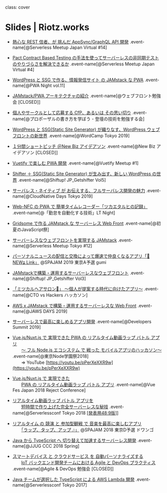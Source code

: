 class: cover
# Slides | Riotz.works

- [熱心な REST 信者、が 挑んだ AppSync/GraphQL API 開発](2021-serverless-meetup-japan-virtual-14) .event-name[@Serverless Meetup Japan Virtual #14]

- [Pact Contract Based Testing の手法を使ってサーバーレスの非同期テストのやりづらさを解決できるか](2020-serverless-meetup-japan-virtual-4) .event-name[@Serverless Meetup Japan Virtual #4]

- [WordPress と SSG で作る、情報発信サイト の JAMstack な PWA](2019-pwa-night-11) .event-name[@PWA Night vol.11]

- [JAMstack/PWA アーキテクチャの紹介](2019-web-frontend-study) .event-name[@ウェブフロント勉強会 [CLOSED]]

- [個人やサークルとして応募する CfP、あるいは その思い切り](2019-cfp-study) .event-name[@プロポーザルの書き方を学ぼう - 登壇の技術を勉強する会]

- [WordPress と SSG(Static Site Generator) が織りなす、WordPress ウェブフロントの新世界](2019-wordcamp-tokyo) .event-name[@WordCamp Tokyo 2019]

- [１分間ショートピッチ ＠New Biz アイデアソン](2019-newbiz-ideathon) .event-name[@New Biz アイデアソン [CLOSED]]

- [Vuetify で楽しむ PWA 開発](2019-vuetify-meetup-1) .event-name[@Vuetify Meetup #1]

- [Shifter ＋ SSG(Static Site Generator) が生み出す、新しい WordPress の世界](2019-shiftup-jp_getshifter-vol5) .event-name[@Shiftup! JP_Getshifter Vol5]

- [サーバレス・ネイティブ が お伝えする、フルサーバレス開発の魅力](2019-cloudnative-days) .event-name[@CloudNative Days Tokyo 2019]

- [Web-NFC の PWA で 簡単タイムレコーダー「ツカエタルヒの記録」](2019-attendance-tech-lt) .event-name[@「勤怠を自動化する技術」LT Night]

- [Gridsome で作る JAMstack な サーバーレス Web Front](2019-javascript-matsuri) .event-name[@初夏のJavaScript祭]

- [サーバーレスなウェブフロントを実現する JAMstack](2019-serverless-meetup-tokyo12) .event-name[@Serverless Meetup Tokyo #12]

- [パーソナルニュースの配信と交換によって爆速で仲良くなるアプリ「📰NEWʑ Link」](2019-spajam-qualification) @SPAJAM 2019 東京A予選 gumi

- [JAMstackで構築・運用するサーバーレスなウェブフロント](2019-shiftup-jp_getshifter-vol3) .event-name[@Shiftup! JP_Getshifter Vol3]

- [「ミツカルヘアサロン💇」 〜個人が提案する時代に向けたアプリ～](2019-cto-vs-hackers-hackathon) .event-name[@CTO vs Hackers ハッカソン]

- [AWS x JAMstack で構築・運用するサーバーレスな Web Front](2019-jaws-days) .event-name[@JAWS DAYS 2019]

- [サーバーレスで最高に楽しめるアプリ開発](2019-devsumi) .event-name[@Developers Summit 2019]

- [Vue.js/Nuxt.js で 実現できた PWA の リアルタイム動画ラップ バトル アプリ](2018-nodefest)  
  　　[～ フル Node.js エコシステム で 戦った モバイルアプリのハッカソン～](2018-nodefest) .event-name[@東京Node学園祭2018]  
  　　⇒ YouTube [https://youtu.be/pPerXeXXR9w](https://youtu.be/pPerXeXXR9w)

- [Vue.js/Nuxt.js で 実現できた](2018-vue-fes-reject-con)  
  　　[PWA の リアルタイム動画ラップ バトル アプリ](2018-vue-fes-reject-con) .event-name[@Vue Fes Japan 2018 Reject Conference]

- [リアルタイム動画ラップ バトル アプリを](2018-serverless-conf)  
  　　[短時間で作り上げた完全サーバーレスな秘技](2018-serverless-conf) .event-name[@Serverlessconf Tokyo 2018 [[発表用48:9版](/serverlessconf-tokyo-2018.html)]]

- [リアルタイム の 競演 と 参加型観戦 で 音楽を最高に楽しむアプリ](2018-spajam-qualification)  
  　　[「ラップ、タップ、アップ 🎶」](2018-spajam-qualification) @SPAJAM 2018 東京D予選 ドワンゴ

- [Java から TypeScript へ 切り替えて加速するサーバーレス開発](2018-jjug-ccc-spring) .event-name[@JJUG CCC 2018 Spring]

- [スマートデバイス と クラウドサービス を 自動パーソナライズする](2018-agile-and-devopts-study)  
  　　[IoT バックエンド開発チームにおける Agile と DevOps プラクティス](2018-agile-and-devopts-study) .event-name[@Agile & DevOps 勉強会 [CLOSED]]

- [Java チームが選択した TypeScript による AWS Lambda 開発](2017-serverless-conf) .event-name[@Serverlessconf Tokyo 2017]
